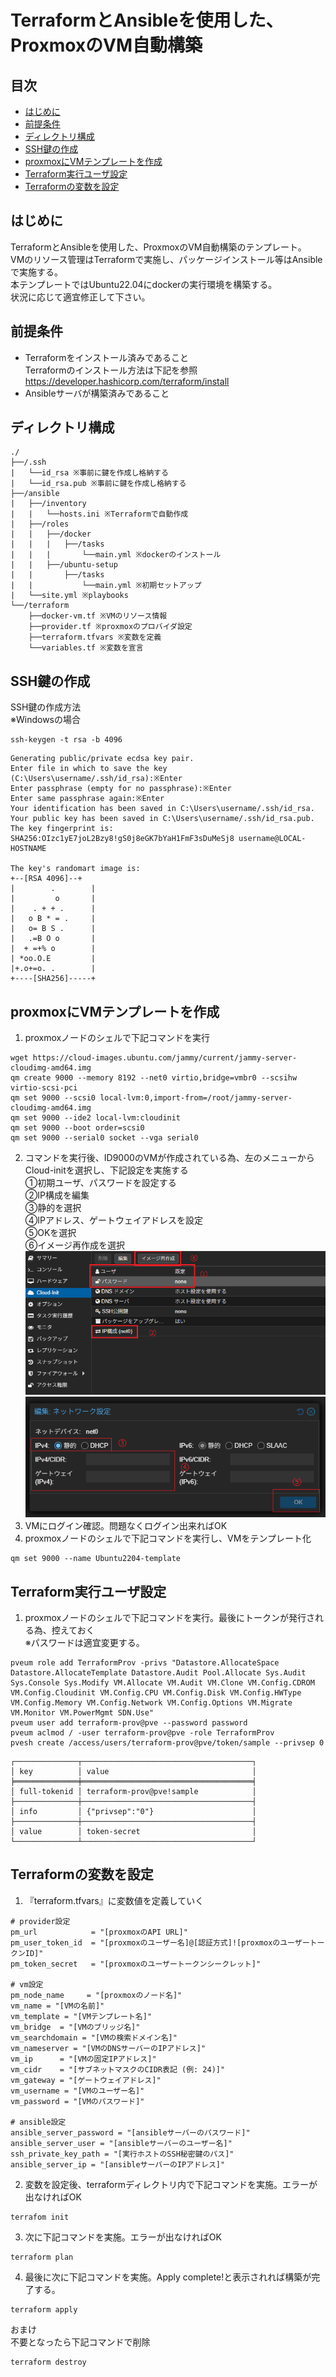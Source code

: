# TerraformとAnsibleを使用した、ProxmoxのVM自動構築

## 目次
- [はじめに](#はじめに)
- [前提条件](#前提条件)
- [ディレクトリ構成](#ディレクトリ構成)
- [SSH鍵の作成](#ssh鍵の作成)
- [proxmoxにVMテンプレートを作成](#proxmoxにvmテンプレートを作成)
- [Terraform実行ユーザ設定](#terraform実行ユーザ設定)
- [Terraformの変数を設定](#terraformの変数を設定)


## はじめに

TerraformとAnsibleを使用した、ProxmoxのVM自動構築のテンプレート。  
VMのリソース管理はTerraformで実施し、パッケージインストール等はAnsibleで実施する。  
本テンプレートではUbuntu22.04にdockerの実行環境を構築する。  
状況に応じて適宜修正して下さい。

## 前提条件
* Terraformをインストール済みであること  
    Terraformのインストール方法は下記を参照  
    https://developer.hashicorp.com/terraform/install
* Ansibleサーバが構築済みであること

## ディレクトリ構成

```
./
├──/.ssh
|   └──id_rsa ※事前に鍵を作成し格納する
|   └──id_rsa.pub ※事前に鍵を作成し格納する
├──/ansible
|   ├──/inventory
|   |   └──hosts.ini ※Terraformで自動作成
|   ├──/roles
|   |   ├──/docker
|   |   |   ├──/tasks
|   |   |       └──main.yml ※dockerのインストール
|   |   ├──/ubuntu-setup
|   |       ├──/tasks
|   |           └──main.yml ※初期セットアップ
|   └──site.yml ※playbooks
└──/terraform
    ├──docker-vm.tf ※VMのリソース情報
    ├──provider.tf ※proxmoxのプロバイダ設定
    ├──terraform.tfvars ※変数を定義
    └──variables.tf ※変数を宣言
```

## SSH鍵の作成  
SSH鍵の作成方法  
※Windowsの場合
```
ssh-keygen -t rsa -b 4096
```

```txt:Output
Generating public/private ecdsa key pair.
Enter file in which to save the key (C:\Users\username/.ssh/id_rsa):※Enter
Enter passphrase (empty for no passphrase):※Enter
Enter same passphrase again:※Enter
Your identification has been saved in C:\Users\username/.ssh/id_rsa.
Your public key has been saved in C:\Users\username/.ssh/id_rsa.pub.
The key fingerprint is:
SHA256:OIzc1yE7joL2Bzy8!gS0j8eGK7bYaH1FmF3sDuMeSj8 username@LOCAL-HOSTNAME

The key's randomart image is:
+--[RSA 4096]--+
|        .        |
|         o       |
|    . + + .      |
|   o B * = .     |
|   o= B S .      |
|   .=B O o       |
|  + =+% o        |
| *oo.O.E         |
|+.o+=o. .        |
+----[SHA256]-----+
```

## proxmoxにVMテンプレートを作成
1. proxmoxノードのシェルで下記コマンドを実行
```bash:proxmox
wget https://cloud-images.ubuntu.com/jammy/current/jammy-server-cloudimg-amd64.img
qm create 9000 --memory 8192 --net0 virtio,bridge=vmbr0 --scsihw virtio-scsi-pci
qm set 9000 --scsi0 local-lvm:0,import-from=/root/jammy-server-cloudimg-amd64.img
qm set 9000 --ide2 local-lvm:cloudinit
qm set 9000 --boot order=scsi0
qm set 9000 --serial0 socket --vga serial0
```
2. コマンドを実行後、ID9000のVMが作成されている為、左のメニューからCloud-initを選択し、下記設定を実施する  
①初期ユーザ、パスワードを設定する  
②IP構成を編集  
③静的を選択  
④IPアドレス、ゲートウェイアドレスを設定  
⑤OKを選択  
⑥イメージ再作成を選択  
![create-template-1](./img/create-template-1.png)
![create-template-2](./img/create-template-2.png)
3. VMにログイン確認。問題なくログイン出来ればOK
4. proxmoxノードのシェルで下記コマンドを実行し、VMをテンプレート化
```bash:proxmox
qm set 9000 --name Ubuntu2204-template
```

## Terraform実行ユーザ設定
1. proxmoxノードのシェルで下記コマンドを実行。最後にトークンが発行される為、控えておく  
※パスワードは適宜変更する。
```bash:proxmox
pveum role add TerraformProv -privs "Datastore.AllocateSpace Datastore.AllocateTemplate Datastore.Audit Pool.Allocate Sys.Audit Sys.Console Sys.Modify VM.Allocate VM.Audit VM.Clone VM.Config.CDROM VM.Config.Cloudinit VM.Config.CPU VM.Config.Disk VM.Config.HWType VM.Config.Memory VM.Config.Network VM.Config.Options VM.Migrate VM.Monitor VM.PowerMgmt SDN.Use"
pveum user add terraform-prov@pve --password password
pveum aclmod / -user terraform-prov@pve -role TerraformProv
pvesh create /access/users/terraform-prov@pve/token/sample --privsep 0
```
```txt:token-output
┌──────────────┬──────────────────────────────────────┐
│ key          │ value                                │
╞══════════════╪══════════════════════════════════════╡
│ full-tokenid │ terraform-prov@pve!sample            │
├──────────────┼──────────────────────────────────────┤
│ info         │ {"privsep":"0"}                      │
├──────────────┼──────────────────────────────────────┤
│ value        │ token-secret                         │
└──────────────┴──────────────────────────────────────┘
```

## Terraformの変数を設定
1. 『terraform.tfvars』に変数値を定義していく
```
# provider設定
pm_url            = "[proxmoxのAPI URL]"
pm_user_token_id  = "[proxmoxのユーザー名]@[認証方式]![proxmoxのユーザートークンID]"
pm_token_secret   = "[proxmoxのユーザートークンシークレット]"

# vm設定
pm_node_name     = "[proxmoxのノード名]"
vm_name = "[VMの名前]"
vm_template = "[VMテンプレート名]"
vm_bridge  = "[VMのブリッジ名]"
vm_searchdomain = "[VMの検索ドメイン名]"
vm_nameserver = "[VMのDNSサーバーのIPアドレス]"
vm_ip      = "[VMの固定IPアドレス]"
vm_cidr    = "[サブネットマスクのCIDR表記 (例: 24)]"
vm_gateway = "[ゲートウェイアドレス]"
vm_username = "[VMのユーザー名]"
vm_password = "[VMのパスワード]"

# ansible設定
ansible_server_password = "[ansibleサーバーのパスワード]"
ansible_server_user = "[ansibleサーバーのユーザー名]"
ssh_private_key_path = "[実行ホストのSSH秘密鍵のパス]"
ansible_server_ip = "[ansibleサーバーのIPアドレス]"
```
2. 変数を設定後、terraformディレクトリ内で下記コマンドを実施。エラーが出なければOK
```
terrafom init
```
3. 次に下記コマンドを実施。エラーが出なければOK
```
terraform plan 
```
4. 最後に次に下記コマンドを実施。Apply complete!と表示されれば構築が完了する。
```
terraform apply 
```
おまけ  
不要となったら下記コマンドで削除
```
terraform destroy
```